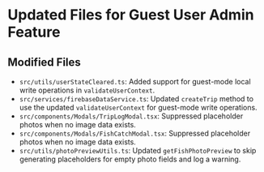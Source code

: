 # Updated Files for Guest User Admin Feature

## Modified Files
- `src/utils/userStateCleared.ts`: Added support for guest-mode local write operations in `validateUserContext`.
- `src/services/firebaseDataService.ts`: Updated `createTrip` method to use the updated `validateUserContext` for guest-mode write operations.
- `src/components/Modals/TripLogModal.tsx`: Suppressed placeholder photos when no image data exists.
- `src/components/Modals/FishCatchModal.tsx`: Suppressed placeholder photos when no image data exists.
- `src/utils/photoPreviewUtils.ts`: Updated `getFishPhotoPreview` to skip generating placeholders for empty photo fields and log a warning.